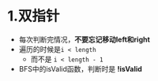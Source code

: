 # 1.双指针

* 每次判断完情况，**不要忘记移动left和right**
* 遍历的时候是`i < length`
  * 而不是 `i < length - 1`
* BFS中的isValid函数，判断时是 **!isValid**

